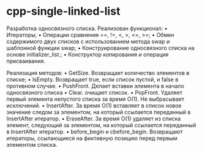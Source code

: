 # cpp-single-linked-list

Разработка односвязного списка.
Реализован функционал:
  •	Итераторы;
  •	Операции сравнения ==, !=, <, >, <=, >=;
  •	Обмен содержимого двух списков с использованием метода swap и шаблонной функции swap;
  •	Конструирование односвязного списка на основе initializer_list.;
  •	Конструктор копирования и операция присваивания.

Реализация методов:
  •	GetSize. Возвращает количество элементов в списке;
  •	IsEmpty. Возвращает true, если список пустой, и false в противном случае.
  •	PushFront. Делает вставки элемента в начало односвязного списка
  •	Clear. очищает список.
  •	PopFront. Удаляет первый элемента непустого списка за время O(1). Не выбрасывает исключений.
  •	InsertAfter. За время O(1) вставляет в список новое значение следом за элементом, на который ссылается переданный в InsertAfter итератор. 
  •	EraseAfter. За время O(1) удаляет из списка элемент, следующий за элементом, на который ссылается переданный в InsertAfter итератор.
  •	before_begin и cbefore_begin. Возвращают итераторы, ссылающиеся на фиктивную позицию перед первым элементом списка.

